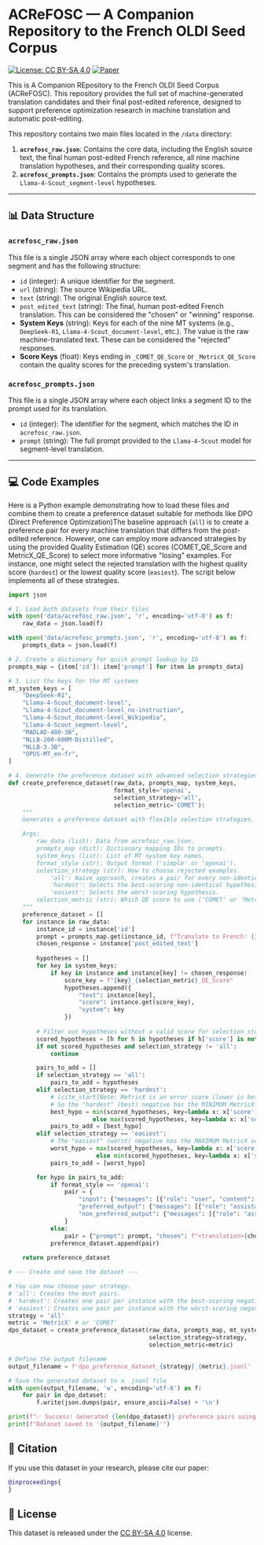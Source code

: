 # ACReFOSC — A Companion Repository to the French OLDI Seed Corpus

[![License: CC BY-SA 4.0](https://img.shields.io/badge/License-CC_BY--SA_4.0-lightgrey.svg)](https://creativecommons.org/licenses/by-sa/4.0/)
[![Paper](https://img.shields.io/badge/paper-WMT_2025-b31b1b.svg)](https://link-to-your-paper.com)

This is A Companion REpository to the French OLDI Seed Corpus (ACReFOSC). This repository provides the full set of machine-generated translation candidates and their final post-edited reference, designed to support preference optimization research in machine translation and automatic post-editing.

This repository contains two main files located in the `/data` directory:

1.  **`acrefosc_raw.json`**: Contains the core data, including the English source text, the final human post-edited French reference, all nine machine translation hypotheses, and their corresponding quality scores.
2.  **`acrefosc_prompts.json`**: Contains the prompts used to generate the `Llama-4-Scout_segment-level` hypotheses.

---

## 📊 Data Structure

### `acrefosc_raw.json`

This file is a single JSON array where each object corresponds to one segment and has the following structure:

* `id` (integer): A unique identifier for the segment.
* `url` (string): The source Wikipedia URL.
* `text` (string): The original English source text.
* `post_edited_text` (string): The final, human post-edited French translation. This can be considered the "chosen" or "winning" response.
* **System Keys** (string): Keys for each of the nine MT systems (e.g., `DeepSeek-R1`, `Llama-4-Scout_document-level`, etc.). The value is the raw machine-translated text. These can be considered the "rejected" responses.
* **Score Keys** (float): Keys ending in `_COMET_QE_Score` or `_MetricX_QE_Score` contain the quality scores for the preceding system's translation.

### `acrefosc_prompts.json`

This file is a single JSON array where each object links a segment ID to the prompt used for its translation.

* `id` (integer): The identifier for the segment, which matches the ID in `acrefosc_raw.json`.
* `prompt` (string): The full prompt provided to the `Llama-4-Scout` model for segment-level translation.

---

## 💻 Code Examples

Here is a Python example demonstrating how to load these files and combine them to create a preference dataset suitable for methods like DPO (Direct Preference Optimization)The baseline approach (`all`) is to create a preference pair for every machine translation that differs from the post-edited reference. However, one can employ more advanced strategies by using the provided Quality Estimation (QE) scores (COMET_QE_Score and MetricX_QE_Score) to select more informative "losing" examples. For instance, one might select the rejected translation with the highest quality score (`hardest`) or the lowest quality score (`easiest`). The script below implements all of these strategies.

```python
import json

# 1. Load both datasets from their files
with open('data/acrefosc_raw.json', 'r', encoding='utf-8') as f:
    raw_data = json.load(f)

with open('data/acrefosc_prompts.json', 'r', encoding='utf-8') as f:
    prompts_data = json.load(f)

# 2. Create a dictionary for quick prompt lookup by ID
prompts_map = {item['id']: item['prompt'] for item in prompts_data}

# 3. List the keys for the MT systems
mt_system_keys = [
    "DeepSeek-R1",
    "Llama-4-Scout_document-level",
    "Llama-4-Scout_document-level_no-instruction",
    "Llama-4-Scout_document-level_Wikipedia",
    "Llama-4-Scout_segment-level",
    "MADLAD-400-3B",
    "NLLB-200-600M-Distilled",
    "NLLB-3.3B",
    "OPUS-MT_en-fr",
]

# 4. Generate the preference dataset with advanced selection strategies
def create_preference_dataset(raw_data, prompts_map, system_keys, 
                              format_style='openai', 
                              selection_strategy='all',
                              selection_metric='COMET'):
    """
    Generates a preference dataset with flexible selection strategies.

    Args:
        raw_data (list): Data from acrefosc_raw.json.
        prompts_map (dict): Dictionary mapping IDs to prompts.
        system_keys (list): List of MT system key names.
        format_style (str): Output format ('simple' or 'openai').
        selection_strategy (str): How to choose rejected examples.
            'all': Naive approach, creates a pair for every non-identical hypothesis.
            'hardest': Selects the best-scoring non-identical hypothesis.
            'easiest': Selects the worst-scoring hypothesis.
        selection_metric (str): Which QE score to use ('COMET' or 'MetricX').
    """
    preference_dataset = []
    for instance in raw_data:
        instance_id = instance['id']
        prompt = prompts_map.get(instance_id, f"Translate to French: {instance['text']}")
        chosen_response = instance['post_edited_text']
        
        hypotheses = []
        for key in system_keys:
            if key in instance and instance[key] != chosen_response:
                score_key = f"{key}_{selection_metric}_QE_Score"
                hypotheses.append({
                    "text": instance[key],
                    "score": instance.get(score_key),
                    "system": key
                })
        
        # Filter out hypotheses without a valid score for selection strategies
        scored_hypotheses = [h for h in hypotheses if h['score'] is not None]
        if not scored_hypotheses and selection_strategy != 'all':
            continue

        pairs_to_add = []
        if selection_strategy == 'all':
            pairs_to_add = hypotheses
        elif selection_strategy == 'hardest':
            # [cite_start]Note: MetricX is an error score (lower is better) [cite: 177]
            # So the "hardest" (best) negative has the MINIMUM MetricX score.
            best_hypo = min(scored_hypotheses, key=lambda x: x['score']) if selection_metric == 'MetricX' \
                        else max(scored_hypotheses, key=lambda x: x['score'])
            pairs_to_add = [best_hypo]
        elif selection_strategy == 'easiest':
            # The "easiest" (worst) negative has the MAXIMUM MetricX score.
            worst_hypo = max(scored_hypotheses, key=lambda x: x['score']) if selection_metric == 'MetricX' \
                         else min(scored_hypotheses, key=lambda x: x['score'])
            pairs_to_add = [worst_hypo]

        for hypo in pairs_to_add:
            if format_style == 'openai':
                pair = {
                    "input": {"messages": [{"role": "user", "content": prompt}]},
                    "preferred_output": {"messages": [{"role": "assistant", "content": f"<translation>{chosen_response}</translation>"}]},
                    "non_preferred_output": {"messages": [{"role": "assistant", "content": f"<translation>{hypo['text']}</translation>"}]}
                }
            else:
                pair = {"prompt": prompt, "chosen": f"<translation>{chosen_response}</translation>", "rejected": f"<translation>{hypo['text']}</translation>"}
            preference_dataset.append(pair)
            
    return preference_dataset

# --- Create and save the dataset ---

# You can now choose your strategy.
# 'all': Creates the most pairs.
# 'hardest': Creates one pair per instance with the best-scoring negative.
# 'easiest': Creates one pair per instance with the worst-scoring negative.
strategy = 'all'
metric = 'MetricX' # or 'COMET'
dpo_dataset = create_preference_dataset(raw_data, prompts_map, mt_system_keys, 
                                        selection_strategy=strategy, 
                                        selection_metric=metric)

# Define the output filename
output_filename = f'dpo_preference_dataset_{strategy}_{metric}.jsonl'

# Save the generated dataset to a .jsonl file
with open(output_filename, 'w', encoding='utf-8') as f:
    for pair in dpo_dataset:
        f.write(json.dumps(pair, ensure_ascii=False) + '\n')

print(f"✅ Success! Generated {len(dpo_dataset)} preference pairs using the '{strategy}' strategy with {metric} scores.")
print(f"Dataset saved to '{output_filename}'")
```
## 📜 Citation

If you use this dataset in your research, please cite our paper:

```bibtex
@inproceedings{
}
```

## 📄 License

This dataset is released under the [CC BY-SA 4.0](https://creativecommons.org/licenses/by-sa/4.0/) license.
